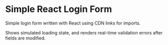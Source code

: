 # Simple React Login Form

Simple login form written with React using CDN links for imports.

Shows simulated loading state, and renders real-time validation errors after fields are modified.
